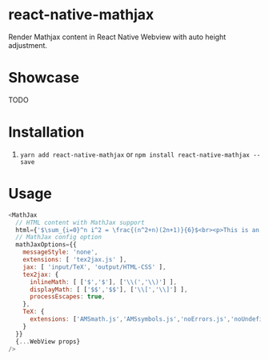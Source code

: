 # react-native-mathjax
Render Mathjax content in React Native Webview with auto height adjustment.

# Showcase
TODO

# Installation
1. `yarn add react-native-mathjax` or `npm install react-native-mathjax --save`

# Usage
```javascript
<MathJax
  // HTML content with MathJax support
  html={'$\sum_{i=0}^n i^2 = \frac{(n^2+n)(2n+1)}{6}$<br><p>This is an equation</p>'}
  // MathJax config option
  mathJaxOptions={{
    messageStyle: 'none',
    extensions: [ 'tex2jax.js' ],
    jax: [ 'input/TeX', 'output/HTML-CSS' ],
    tex2jax: {
      inlineMath: [ ['$','$'], ['\\(','\\)'] ],
      displayMath: [ ['$$','$$'], ['\\[','\\]'] ],
      processEscapes: true,
    },
    TeX: {
      extensions: ['AMSmath.js','AMSsymbols.js','noErrors.js','noUndefined.js']
    }
  }}
  {...WebView props}
/>

```
